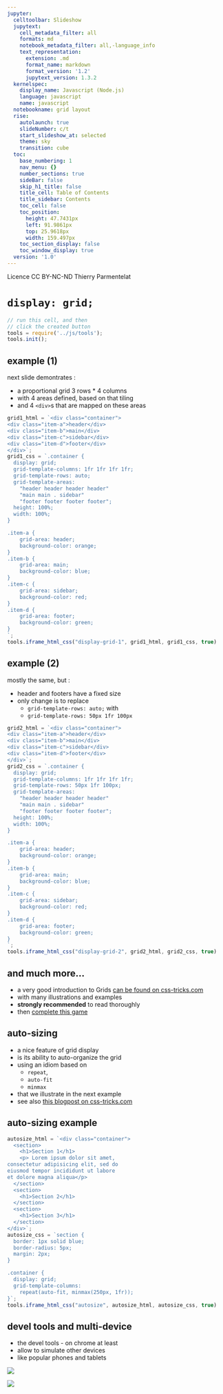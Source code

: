 ```yaml
---
jupyter:
  celltoolbar: Slideshow
  jupytext:
    cell_metadata_filter: all
    formats: md
    notebook_metadata_filter: all,-language_info
    text_representation:
      extension: .md
      format_name: markdown
      format_version: '1.2'
      jupytext_version: 1.3.2
  kernelspec:
    display_name: Javascript (Node.js)
    language: javascript
    name: javascript
  notebookname: grid layout
  rise:
    autolaunch: true
    slideNumber: c/t
    start_slideshow_at: selected
    theme: sky
    transition: cube
  toc:
    base_numbering: 1
    nav_menu: {}
    number_sections: true
    sideBar: false
    skip_h1_title: false
    title_cell: Table of Contents
    title_sidebar: Contents
    toc_cell: false
    toc_position:
      height: 47.7431px
      left: 91.9861px
      top: 25.9618px
      width: 159.497px
    toc_section_display: false
    toc_window_display: true
  version: '1.0'
---
```


<div class="licence">
<span>Licence CC BY-NC-ND</span>
<span>Thierry Parmentelat</span>
</div>

<!-- #region slideshow={"slide_type": ""} -->
# `display: grid;`
<!-- #endregion -->

```javascript
// run this cell, and then 
// click the created button
tools = require('../js/tools');
tools.init();
```

<!-- #region slideshow={"slide_type": "slide"} -->
## example (1)
<!-- #endregion -->

next slide demontrates :
* a proportional grid 3 rows * 4 columns
* with 4 areas defined, based on that tiling
* and 4 `<div>`s that are mapped on these areas

```javascript hide_input=true slideshow={"slide_type": "slide"}
grid1_html = `<div class="container">
<div class="item-a">header</div>
<div class="item-b">main</div>
<div class="item-c">sidebar</div>
<div class="item-d">footer</div>
</div>`;
grid1_css = `.container {
  display: grid;
  grid-template-columns: 1fr 1fr 1fr 1fr;
  grid-template-rows: auto;
  grid-template-areas: 
    "header header header header"
    "main main . sidebar"
    "footer footer footer footer";
  height: 100%;
  width: 100%;
}

.item-a {
    grid-area: header;
    background-color: orange;
}
.item-b {
    grid-area: main;
    background-color: blue;
}
.item-c {
    grid-area: sidebar;
    background-color: red;
}
.item-d {
    grid-area: footer;
    background-color: green;
}
`;
tools.iframe_html_css("display-grid-1", grid1_html, grid1_css, true)
```

<!-- #region slideshow={"slide_type": "slide"} -->
## example (2)
<!-- #endregion -->

mostly the same, but :
* header and footers have a fixed size
* only change is to replace
  * `grid-template-rows: auto;` with
  * `grid-template-rows: 50px 1fr 100px`
  

```javascript hide_input=true slideshow={"slide_type": "slide"}
grid2_html = `<div class="container">
<div class="item-a">header</div>
<div class="item-b">main</div>
<div class="item-c">sidebar</div>
<div class="item-d">footer</div>
</div>`;
grid2_css = `.container {
  display: grid;
  grid-template-columns: 1fr 1fr 1fr 1fr;
  grid-template-rows: 50px 1fr 100px;
  grid-template-areas: 
    "header header header header"
    "main main . sidebar"
    "footer footer footer footer";
  height: 100%;
  width: 100%;
}

.item-a {
    grid-area: header;
    background-color: orange;
}
.item-b {
    grid-area: main;
    background-color: blue;
}
.item-c {
    grid-area: sidebar;
    background-color: red;
}
.item-d {
    grid-area: footer;
    background-color: green;
}
`;
tools.iframe_html_css("display-grid-2", grid2_html, grid2_css, true)
```

<!-- #region slideshow={"slide_type": "slide"} -->
## and much more…
<!-- #endregion -->

* a very good introduction to Grids [can be found on css-tricks.com](https://css-tricks.com/snippets/css/complete-guide-grid/)
* with many illustrations and examples
* **strongly recommended** to read thoroughly
* then [complete this game ](https://cssgridgarden.com/)

<!-- #region slideshow={"slide_type": "slide"} -->
## auto-sizing
<!-- #endregion -->

* a nice feature of grid display
* is its ability to auto-organize the grid
* using an idiom based on
  * `repeat`, 
  * `auto-fit` 
  * `minmax`
* that we illustrate in the next example  
* see also [this blogpost on css-tricks.com](https://css-tricks.com/auto-sizing-columns-css-grid-auto-fill-vs-auto-fit/)

<!-- #region slideshow={"slide_type": "slide"} -->
## auto-sizing example
<!-- #endregion -->

```javascript hide_input=true
autosize_html = `<div class="container">
  <section> 
    <h1>Section 1</h1>
    <p> Lorem ipsum dolor sit amet, 
consectetur adipisicing elit, sed do
eiusmod tempor incididunt ut labore
et dolore magna aliqua</p> 
  </section>
  <section>
    <h1>Section 2</h1>
  </section>
  <section>
    <h1>Section 3</h1>
  </section>
</div>`;
autosize_css = `section {
  border: 1px solid blue;
  border-radius: 5px;
  margin: 2px;
}

.container {
  display: grid;
  grid-template-columns: 
    repeat(auto-fit, minmax(250px, 1fr));
}`;
tools.iframe_html_css("autosize", autosize_html, autosize_css, true)
```

<!-- #region slideshow={"slide_type": "slide"} -->
## devel tools and multi-device
<!-- #endregion -->

* the devel tools - on chrome at least 
* allow to simulate other devices
* like popular phones and tablets  

<!-- #region slideshow={"slide_type": "slide"} -->
![](../media/devel-tools-devices.png)
<!-- #endregion -->

<!-- #region slideshow={"slide_type": "slide"} -->
![](../media/devel-tools-phone.png)
<!-- #endregion -->
